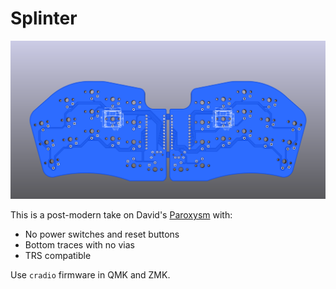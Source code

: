 # Splinter

![splinter](splinter.png)

This is a post-modern take on David's [Paroxysm](https://github.com/davidphilipbarr/paroxysm) with:
* No power switches and reset buttons
* Bottom traces with no vias 
* TRS compatible

Use `cradio` firmware in QMK and ZMK.
 
